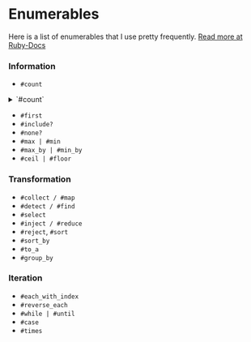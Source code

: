# Enumerables

Here is a list of enumerables that I use pretty frequently.
[Read more at Ruby-Docs](http://ruby-doc.org/core-2.2.3/Enumerable.html)

### Information
- `#count`


<details>
<summary>`#count`</summary>
<p>The Array.from() method creates a new Array instance from an array-like or iterable object. <a href="https://developer.mozilla.org/en-US/docs/Web/JavaScript/Reference/Global_Objects/Array/from">Read More</a></p></details>

- `#first`
- `#include?`
- `#none?`
- `#max | #min`
- `#max_by | #min_by`
- `#ceil | #floor`

### Transformation
- `#collect / #map`
- `#detect / #find`
- `#select`
- `#inject / #reduce`
- `#reject`, `#sort`
- `#sort_by`
- `#to_a`
- `#group_by`

### Iteration
- `#each_with_index`
- `#reverse_each`
- `#while | #until`
- `#case`
- `#times`
